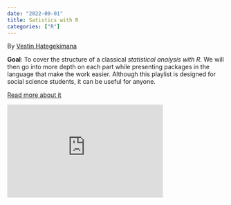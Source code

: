 ```yaml
---
date: "2022-09-01" 
title: Satistics with R
categories: ["R"]
---
```


By [Vestin Hategekimana ](https://twitter.com/combledejoie)


**Goal**: To cover the structure of a classical _statistical analysis with R_. We will then go into more depth on each part while presenting packages in the language that make the work easier. Although this playlist is designed for social science students, it can be useful for anyone.

[Read more about it](https://www.youtube.com/playlist?list=PLSYhtt87oGAJi590N7JzclMpJC2IjzPOr)


<iframe width="360" height="215" src="https://www.youtube.com/embed/c4WkVrs1rKU?list=PLSYhtt87oGAJi590N7JzclMpJC2IjzPOr" title="R Statistique - 1. Plan de recherche et préparation des données" frameborder="0" allow="accelerometer; autoplay; clipboard-write; encrypted-media; gyroscope; picture-in-picture; web-share" allowfullscreen></iframe>

